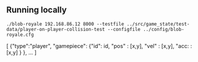 


## Running locally

```
./blob-royale 192.168.86.12 8000 --testfile ../src/game_state/test-data/player-on-player-collision-test --configfile ../config/blob-royale.cfg
```


[
  {"type":"player",
   "gamepiece":
    {"id": id,
     "pos" : [x,y],
     "vel" : [x,y],
     "acc: : [x,y]
    }
  },
  ...
]
